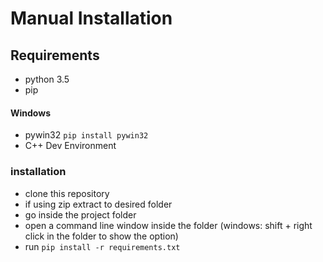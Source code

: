 # Manual Installation
## Requirements
- python 3.5
- pip
#### Windows
- pywin32 ```pip install pywin32```
- C++ Dev Environment
### installation
- clone this repository
- if using zip extract to desired folder
- go inside the project folder
- open a command line window inside the folder (windows: shift + right click in the folder to show the option)
- run ```pip install -r requirements.txt```
